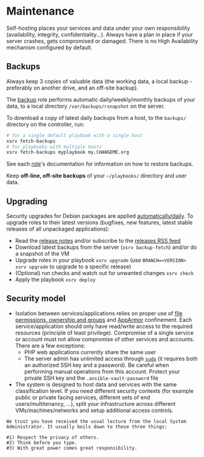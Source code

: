 # Maintenance

Self-hosting places your services and data under your own responsibility (availability, integrity, confidentiality...). Always have a plan in place if your server crashes, gets compromised or damaged. There is no High Availability mechanism configured by default.


## Backups

Always keep 3 copies of valuable data (the working data, a local backup - preferably on another drive, and an off-site backup).

The [backup](roles/backup) role performs automatic daily/weekly/monthly backups of your data, to a local directory `/var/backups/rsnapshot` on the server.

To download a copy of latest daily backups from a host, to the `backups/` directory on the controller, run:

```bash
# for a single default playbook with a single host
xsrv fetch-backups
# for playbooks with multiple hosts
xsrv fetch-backups myplaybook my.CHANGEME.org
```

See each [role](index.md#roles)'s documentation for information on how to restore backups.

Keep **off-line, off-site backups** of your `~/playbooks/` directory and user data.


## Upgrading

Security upgrades for Debian packages are applied [automatically/daily](roles/common). To upgrade roles to their latest versions (bugfixes, new features, latest stable releases of all unpackaged applications):

- Read the [release notes](https://gitlab.com/nodiscc/xsrv/-/blob/master/CHANGELOG.md) and/or subscribe to the [releases RSS feed](https://gitlab.com/nodiscc/xsrv/-/tags?format=atom)
- Download latest backups from the server (`xsrv backup-fetch`) and/or do a snapshot of the VM
- Upgrade roles in your playbook `xsrv upgrade` (use `BRANCH=<VERSION> xsrv upgrade` to upgrade to a specific release)
- (Optional) run checks and watch out for unwanted changes `xsrv check`
- Apply the playbook `xsrv deploy`

## Security model

- Isolation between services/applications relies on proper use of [file permissions, ownership and groups](https://wiki.debian.org/Permissions) and [AppArmor](https://wiki.debian.org/AppArmor) confinement. Each service/application should only have read/write access to the required resources (principle of least privilege). Compromise of a single service or account must not allow compromise of other services and accounts. There are a few exceptions:
  - PHP web applications currently share the same user
  - The server admin has unlimited access through [`sudo`](https://wiki.debian.org/sudo) (it requires both an authorized SSH key and a password). Be careful when performing manual operations from this account. Protect your private SSH key and the `.ansible-vault-password` file
- The system is designed to host data and services with the same classification level. If you need different security contexts (for example public or private facing services, different sets of end users/multitenancy, ...), split your infrastructure across different VMs/machines/networks and setup additional access controls.

```
We trust you have received the usual lecture from the local System
Administrator. It usually boils down to these three things: 

#1) Respect the privacy of others.
#2) Think before you type.
#3) With great power comes great responsibility.
```




